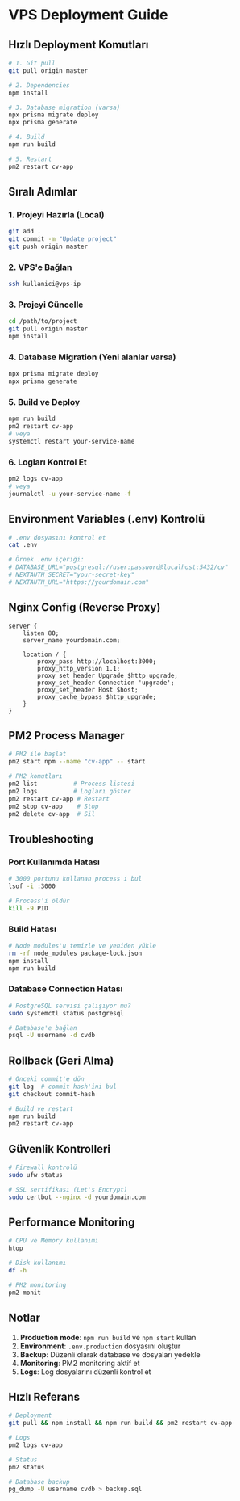 # VPS Deployment Guide

## Hızlı Deployment Komutları

```bash
# 1. Git pull
git pull origin master

# 2. Dependencies
npm install

# 3. Database migration (varsa)
npx prisma migrate deploy
npx prisma generate

# 4. Build
npm run build

# 5. Restart
pm2 restart cv-app
```

## Sıralı Adımlar

### 1. Projeyi Hazırla (Local)

```bash
git add .
git commit -m "Update project"
git push origin master
```

### 2. VPS'e Bağlan

```bash
ssh kullanici@vps-ip
```

### 3. Projeyi Güncelle

```bash
cd /path/to/project
git pull origin master
npm install
```

### 4. Database Migration (Yeni alanlar varsa)

```bash
npx prisma migrate deploy
npx prisma generate
```

### 5. Build ve Deploy

```bash
npm run build
pm2 restart cv-app
# veya
systemctl restart your-service-name
```

### 6. Logları Kontrol Et

```bash
pm2 logs cv-app
# veya
journalctl -u your-service-name -f
```

## Environment Variables (.env) Kontrolü

```bash
# .env dosyasını kontrol et
cat .env

# Örnek .env içeriği:
# DATABASE_URL="postgresql://user:password@localhost:5432/cv"
# NEXTAUTH_SECRET="your-secret-key"
# NEXTAUTH_URL="https://yourdomain.com"
```

## Nginx Config (Reverse Proxy)

```nginx
server {
    listen 80;
    server_name yourdomain.com;

    location / {
        proxy_pass http://localhost:3000;
        proxy_http_version 1.1;
        proxy_set_header Upgrade $http_upgrade;
        proxy_set_header Connection 'upgrade';
        proxy_set_header Host $host;
        proxy_cache_bypass $http_upgrade;
    }
}
```

## PM2 Process Manager

```bash
# PM2 ile başlat
pm2 start npm --name "cv-app" -- start

# PM2 komutları
pm2 list          # Process listesi
pm2 logs          # Logları göster
pm2 restart cv-app # Restart
pm2 stop cv-app    # Stop
pm2 delete cv-app  # Sil
```

## Troubleshooting

### Port Kullanımda Hatası

```bash
# 3000 portunu kullanan process'i bul
lsof -i :3000

# Process'i öldür
kill -9 PID
```

### Build Hatası

```bash
# Node modules'u temizle ve yeniden yükle
rm -rf node_modules package-lock.json
npm install
npm run build
```

### Database Connection Hatası

```bash
# PostgreSQL servisi çalışıyor mu?
sudo systemctl status postgresql

# Database'e bağlan
psql -U username -d cvdb
```

## Rollback (Geri Alma)

```bash
# Önceki commit'e dön
git log  # commit hash'ini bul
git checkout commit-hash

# Build ve restart
npm run build
pm2 restart cv-app
```

## Güvenlik Kontrolleri

```bash
# Firewall kontrolü
sudo ufw status

# SSL sertifikası (Let's Encrypt)
sudo certbot --nginx -d yourdomain.com
```

## Performance Monitoring

```bash
# CPU ve Memory kullanımı
htop

# Disk kullanımı
df -h

# PM2 monitoring
pm2 monit
```

## Notlar

1. **Production mode**: `npm run build` ve `npm start` kullan
2. **Environment**: `.env.production` dosyasını oluştur
3. **Backup**: Düzenli olarak database ve dosyaları yedekle
4. **Monitoring**: PM2 monitoring aktif et
5. **Logs**: Log dosyalarını düzenli kontrol et

## Hızlı Referans

```bash
# Deployment
git pull && npm install && npm run build && pm2 restart cv-app

# Logs
pm2 logs cv-app

# Status
pm2 status

# Database backup
pg_dump -U username cvdb > backup.sql
```
